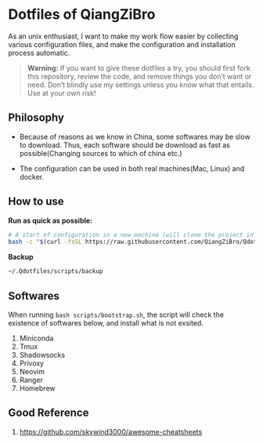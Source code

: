 # Dotfiles of QiangZiBro

As an unix enthusiast, I want to make my work flow easier by collecting various configuration files, and make the configuration and installation process automatic. 

> **Warning:** If you want to give these dotfiles a try, you should first fork this repository, review the code, and remove things you don’t want or need. Don’t blindly use my settings unless you know what that entails. Use at your own risk!

## Philosophy

- Because of  reasons as we know in China, some softwares may be slow to download. Thus, each software should be download as fast as possible(Changing sources to which of china etc.)

- The configuration can be used in both real machines(Mac, Linux) and docker.

## How to use

**Run as quick as possible:**

```bash
# A start of configuration in a new machine (will clone the project in `~/.Qdotfiles`)
bash -c "$(curl -fsSL https://raw.githubusercontent.com/QiangZiBro/Qdotfiles/master/scripts/bootstrap.sh)"
```

**Backup**

```bash
~/.Qdotfiles/scripts/backup
```



## Softwares

When running `bash scripts/bootstrap.sh`, the script will check the existence of softwares below, and install what is not exsited.


1. Miniconda
2. Tmux
3. Shadowsocks
4. Privoxy
5. Neovim
6. Ranger
7. Homebrew



## Good Reference

1. https://github.com/skywind3000/awesome-cheatsheets









